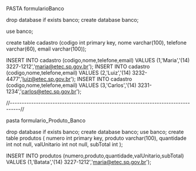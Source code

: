 
PASTA formularioBanco

drop database if exists banco;
create database banco;

use banco;

create table cadastro (codigo int primary key, nome varchar(100), telefone varchar(60), email varchar(100)); 

INSERT INTO cadastro (codigo,nome,telefone,email) VALUES (1,'Maria','(14) 3227-1212','maria@etec.sp.gov.br');
INSERT INTO cadastro (codigo,nome,telefone,email) VALUES (2,'Luiz','(14) 3232-4477','luiz@etec.sp.gov.br');
INSERT INTO cadastro (codigo,nome,telefone,email) VALUES (3,'Carlos','(14) 3231-1234','carlos@etec.sp.gov.br');


//----------------------------------------------------------------------------------//

pasta formulario_Produto_Banco

drop database if exists banco; create database banco;
use banco;
create table produtos (
	numero int primary key, 
	produto varchar(100), 
    quantidade int not null, 
    valUnitario int not null,
    subTotal int
);

INSERT INTO produtos (numero,produto,quantidade,valUnitario,subTotal) 
VALUES (1,'Batata','(14) 3227-1212','maria@etec.sp.gov.br'); 